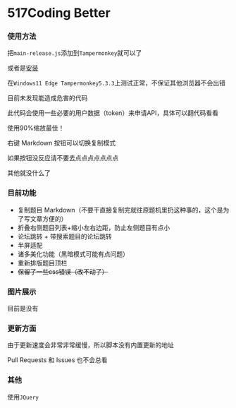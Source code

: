 # 517Coding Better

### 使用方法

把`main-release.js`添加到`Tampermonkey`就可以了

或者是[安装](https://www.tampermonkey.net/script_installation.php#url=https://github.com/qqaawwssee/517Better/raw/main/main-release.js)

在`Windows11 Edge Tampermonkey5.3.3`上测试正常，不保证其他浏览器不会出错

目前未发现能造成危害的代码

此代码会使用一些必要的用户数据（token）来申请API，具体可以翻代码看看

使用90%缩放最佳！

右键 Markdown 按钮可以切换复制模式

如果按钮没反应请不要去点点点点点点点

其他就没什么了

### 目前功能

- 复制题目 Markdown（不要干直接复制完就往原题机里扔这种事的，这个是为了写文章方便的）
- 折叠右侧题目列表+缩小左右边距，防止左侧题目有点小
- 论坛跳转 + 带搜索题目的论坛跳转
- 半屏适配
- 诸多美化功能（黑暗模式可能有点问题）
- 重新排版题目顶栏
- ~~保留了一些css错误（改不动了）~~

### 图片展示

目前是没有

### 更新方面

由于更新速度会非常非常缓慢，所以脚本没有内置更新的地址

Pull Requests 和 Issues 也不会总看

### 其他

使用`JQuery`
